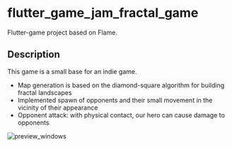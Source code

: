 # flutter_game_jam_fractal_game

Flutter-game project based on Flame.

## Description

This game is a small base for an indie game.

* Map generation is based on the diamond-square algorithm for building fractal landscapes
* Implemented spawn of opponents and their small movement in the vicinity of their appearance
* Opponent attack: with physical contact, our hero can cause damage to opponents

 ![preview_windows](https://github.com/DelayStepback/flutter_game_jam_fractal_game/assets/79159215/6013e31a-a41d-4af7-ad88-68d03a9aff7b)
